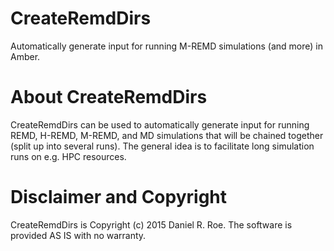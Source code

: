 # CreateRemdDirs
Automatically generate input for running M-REMD simulations (and more) in Amber.

About CreateRemdDirs
====================
CreateRemdDirs can be used to automatically generate input for running REMD, 
H-REMD, M-REMD, and MD simulations that will be chained together (split up into
several runs). The general idea is to facilitate long simulation runs on e.g.
HPC resources.

Disclaimer and Copyright
========================
CreateRemdDirs is Copyright (c) 2015 Daniel R. Roe.
The software is provided AS IS with no warranty.

